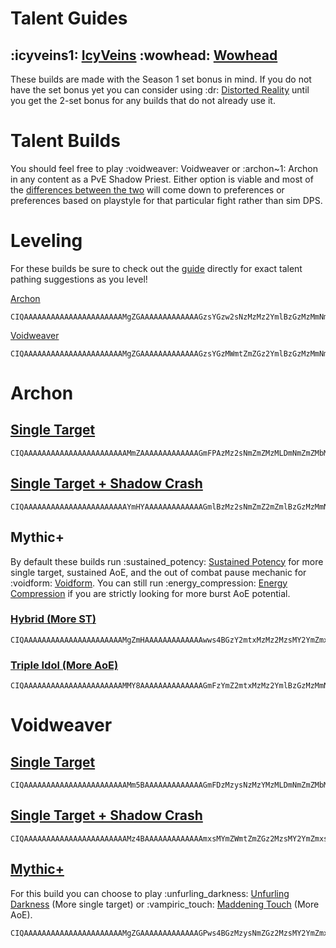# Talent Guides
## :icyveins1: [IcyVeins](<https://www.icy-veins.com/wow/shadow-priest-pve-dps-spec-builds-talents>) :wowhead: [Wowhead](<https://www.wowhead.com/guide/classes/priest/shadow/talent-builds-pve-dps>)
These builds are made with the Season 1 set bonus in mind. If you do not have the set bonus yet you can consider using :dr: [Distorted Reality](<https://www.wowhead.com/spell=409044>) until you get the 2-set bonus for any builds that do not already use it.
# Talent Builds
You should feel free to play :voidweaver: Voidweaver or :archon~1: Archon in any content as a PvE Shadow Priest. Either option is viable and most of the [differences between the two](<https://www.icy-veins.com/wow/shadow-priest-hero-talents-pve-guide>) will come down to preferences or preferences based on playstyle for that particular fight rather than sim DPS.
# Leveling
For these builds be sure to check out the [guide](<https://www.icy-veins.com/wow/shadow-priest-leveling-guide>) directly for exact talent pathing suggestions as you level!

[Archon](<https://www.icy-veins.com/wow/shadow-priest-leveling-guide>)
```
CIQAAAAAAAAAAAAAAAAAAAAAAMgZGAAAAAAAAAAAAAGzsYGzw2sNzMzMz2YmlBzGzMzMmNmFMYGziZbqZGAGAzsYZY2MAkxYB
```

[Voidweaver](<https://www.icy-veins.com/wow/shadow-priest-leveling-guide?area=area_2>)
```
CIQAAAAAAAAAAAAAAAAAAAAAAMgZGAAAAAAAAAAAAAGzsYGzMWmtZmZGz2YmlBzGzMzMmNmFMYGziZbqZGAGzMAQAmtZZDMbsA
```
# Archon
## [Single Target](<https://www.wowhead.com/talent-calc/priest/shadow/archon/DAREEAVFEERUFEKFSJFQCBUNVFFQUFQqRUkkBBUEFVVUBR>)
```
CIQAAAAAAAAAAAAAAAAAAAAAAAMmZAAAAAAAAAAAAAGmFPAzMz2sNmZmZMzMLDmNmZmZMbMwYMMLmtpmZwCMAmZzyoZzAQGjFA
```
## [Single Target + Shadow Crash](<https://www.wowhead.com/talent-calc/priest/shadow/archon/DAREEAVFEERUFEKFSJFQCBUNVFFUUVQmUUgkBCVAEFVVUBR>)
```
CIQAAAAAAAAAAAAAAAAAAAAAAAYmHYAAAAAAAAAAAAAGmlBzMz2sNmZmZ2mZmlBzGzMzMmNGYMGmFz2UzMYBGAzsZZY2MAkxYB
```
## Mythic+
By default these builds run :sustained_potency: [Sustained Potency](<https://www.wowhead.com/spell=454001>) for more single target, sustained AoE, and the out of combat pause mechanic for :voidform: [Voidform](<https://www.wowhead.com/spell=194249>). You can still run :energy_compression: [Energy Compression](<https://www.wowhead.com/spell=449874>) if you are strictly looking for more burst AoE potential.
### [Hybrid (More ST)](<https://www.wowhead.com/talent-calc/priest/shadow/archon/DAREEAVFEERUFEKFSJFQCBUNVVFUUVQkRUkgRCVAEFVVUBR>)
```
CIQAAAAAAAAAAAAAAAAAAAAAAMgZmHAAAAAAAAAAAAAwws4BGzY2mtxMzMz2MzsMY2YmZmxsxAjxwsY2mamBLwAYmNLDzmBgMGLA
```
### [Triple Idol (More AoE)](<https://www.wowhead.com/talent-calc/priest/shadow/archon/DAREEAVFEERUFEKFSJFQCBUNVVFUUVQkQUKEVCVAEFVVUBR>)
```
CIQAAAAAAAAAAAAAAAAAAAAAAMMY8AAAAAAAAAAAAAAGmFzYmZ2mtxMzMz2YmlBzGzMzMmNGYMGmFz2UzMYBzAYmNLDzmBgMGLA
```
# Voidweaver
## [Single Target](<https://www.wowhead.com/talent-calc/priest/shadow/voidweaver/DAREEAVFEERUFEKFSJFQCBUNVFFRUFQpREokBBQEFVVUCQQ>)
```
CIQAAAAAAAAAAAAAAAAAAAAAAAMm5BAAAAAAAAAAAAAGmFDzMzysNzMzYMzMLDmNmZmZMbMwYMMLmtpmZwCMmZAgAMbzyWwsxC
```
## [Single Target + Shadow Crash](<https://www.wowhead.com/talent-calc/priest/shadow/voidweaver/DAREEAVFEERUFEKFSJFQCBUNVFFVUVQhVFgkBCUAEFVVUCQA>)
```
CIQAAAAAAAAAAAAAAAAAAAAAAAMz4BAAAAAAAAAAAAAmxsMYmZWmtZmZGz2MzsMY2YmZmxsxAjxwsY2mamBLwYmBACwsNLLBzGL
```
## [Mythic+](<https://www.wowhead.com/talent-calc/priest/shadow/voidweaver/DAREEAVFEERUFEKFSJFQCBUNVVFUUVRgREkkRCUAEFVVUCQA>)
For this build you can choose to play :unfurling_darkness: [Unfurling Darkness](<https://www.wowhead.com/spell=341273>) (More single target) or :vampiric_touch: [Maddening Touch](<https://www.wowhead.com/spell=391228>) (More AoE).
```
CIQAAAAAAAAAAAAAAAAAAAAAAMgZGAAAAAAAAAAAAAGPws4BGzMzysNmZGz2MzsMY2YmZmxsxAjxwsY2mamBLwYmBACwsNLLBzGL
```